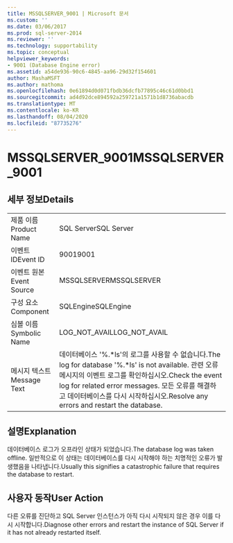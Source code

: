 ```yaml
---
title: MSSQLSERVER_9001 | Microsoft 문서
ms.custom: ''
ms.date: 03/06/2017
ms.prod: sql-server-2014
ms.reviewer: ''
ms.technology: supportability
ms.topic: conceptual
helpviewer_keywords:
- 9001 (Database Engine error)
ms.assetid: a54de936-90c6-4845-aa96-29d32f154601
author: MashaMSFT
ms.author: mathoma
ms.openlocfilehash: 0e61894d0d071fbdb36dcfb77895c46c61d0bbd1
ms.sourcegitcommit: ad4d92dce894592a259721a1571b1d8736abacdb
ms.translationtype: MT
ms.contentlocale: ko-KR
ms.lasthandoff: 08/04/2020
ms.locfileid: "87735276"
---
```

# <a name="mssqlserver_9001"></a><span data-ttu-id="80f13-102">MSSQLSERVER_9001</span><span class="sxs-lookup"><span data-stu-id="80f13-102">MSSQLSERVER_9001</span></span>
    
## <a name="details"></a><span data-ttu-id="80f13-103">세부 정보</span><span class="sxs-lookup"><span data-stu-id="80f13-103">Details</span></span>  
  
|||  
|-|-|  
|<span data-ttu-id="80f13-104">제품 이름</span><span class="sxs-lookup"><span data-stu-id="80f13-104">Product Name</span></span>|<span data-ttu-id="80f13-105">SQL Server</span><span class="sxs-lookup"><span data-stu-id="80f13-105">SQL Server</span></span>|  
|<span data-ttu-id="80f13-106">이벤트 ID</span><span class="sxs-lookup"><span data-stu-id="80f13-106">Event ID</span></span>|<span data-ttu-id="80f13-107">9001</span><span class="sxs-lookup"><span data-stu-id="80f13-107">9001</span></span>|  
|<span data-ttu-id="80f13-108">이벤트 원본</span><span class="sxs-lookup"><span data-stu-id="80f13-108">Event Source</span></span>|<span data-ttu-id="80f13-109">MSSQLSERVER</span><span class="sxs-lookup"><span data-stu-id="80f13-109">MSSQLSERVER</span></span>|  
|<span data-ttu-id="80f13-110">구성 요소</span><span class="sxs-lookup"><span data-stu-id="80f13-110">Component</span></span>|<span data-ttu-id="80f13-111">SQLEngine</span><span class="sxs-lookup"><span data-stu-id="80f13-111">SQLEngine</span></span>|  
|<span data-ttu-id="80f13-112">심볼 이름</span><span class="sxs-lookup"><span data-stu-id="80f13-112">Symbolic Name</span></span>|<span data-ttu-id="80f13-113">LOG_NOT_AVAIL</span><span class="sxs-lookup"><span data-stu-id="80f13-113">LOG_NOT_AVAIL</span></span>|  
|<span data-ttu-id="80f13-114">메시지 텍스트</span><span class="sxs-lookup"><span data-stu-id="80f13-114">Message Text</span></span>|<span data-ttu-id="80f13-115">데이터베이스 '%.\*ls'의 로그를 사용할 수 없습니다.</span><span class="sxs-lookup"><span data-stu-id="80f13-115">The log for database '%.\*ls' is not available.</span></span> <span data-ttu-id="80f13-116">관련 오류 메시지의 이벤트 로그를 확인하십시오.</span><span class="sxs-lookup"><span data-stu-id="80f13-116">Check the event log for related error messages.</span></span> <span data-ttu-id="80f13-117">모든 오류를 해결하고 데이터베이스를 다시 시작하십시오.</span><span class="sxs-lookup"><span data-stu-id="80f13-117">Resolve any errors and restart the database.</span></span>|  
  
## <a name="explanation"></a><span data-ttu-id="80f13-118">설명</span><span class="sxs-lookup"><span data-stu-id="80f13-118">Explanation</span></span>  
 <span data-ttu-id="80f13-119">데이터베이스 로그가 오프라인 상태가 되었습니다.</span><span class="sxs-lookup"><span data-stu-id="80f13-119">The database log was taken offline.</span></span> <span data-ttu-id="80f13-120">일반적으로 이 상태는 데이터베이스를 다시 시작해야 하는 치명적인 오류가 발생했음을 나타냅니다.</span><span class="sxs-lookup"><span data-stu-id="80f13-120">Usually this signifies a catastrophic failure that requires the database to restart.</span></span>  
  
## <a name="user-action"></a><span data-ttu-id="80f13-121">사용자 동작</span><span class="sxs-lookup"><span data-stu-id="80f13-121">User Action</span></span>  
 <span data-ttu-id="80f13-122">다른 오류를 진단하고 SQL Server 인스턴스가 아직 다시 시작되지 않은 경우 이를 다시 시작합니다.</span><span class="sxs-lookup"><span data-stu-id="80f13-122">Diagnose other errors and restart the instance of SQL Server if it has not already restarted itself.</span></span>  
  
  
